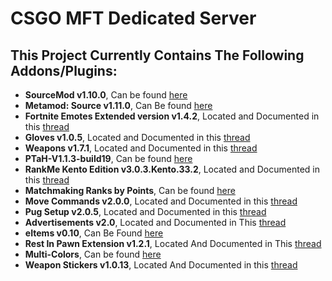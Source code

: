 # CSGO MFT Dedicated Server

## This Project Currently Contains The Following Addons/Plugins:

* __SourceMod v1.10.0__, Can be found [here](https://www.sourcemod.net)
* __Metamod: Source v1.11.0__, Can Be found [here](http://www.metamodsource.net)
* __Fortnite Emotes Extended version v1.4.2__, Located and Documented in this [thread](https://forums.alliedmods.net/showthread.php?t=318981)
* __Gloves v1.0.5__, Located and Documented in this [thread](https://forums.alliedmods.net/showthread.php?t=299977)
* __Weapons v1.7.1__, Located and Documented in this [thread](https://forums.alliedmods.net/showthread.php?t=298770)
* __PTaH-V1.1.3-build19__, Can be found [here](https://ptah.zizt.ru)
* __RankMe Kento Edition v3.0.3.Kento.33.2__, Located and Documented in this [thread](https://forums.alliedmods.net/showthread.php?t=290063)
* __Matchmaking Ranks by Points__, Can be found [here](https://github.com/luis-rei97/MatchMaking-Ranks-By-Points)
* __Move Commands v2.0.0__, Located and Documented in this [thread](https://forums.alliedmods.net/showthread.php?p=2041122)
* __Pug Setup v2.0.5__, Located and Documented in this [thread](https://forums.alliedmods.net/showthread.php?t=244114)
* __Advertisements v2.0__, Located and Documented in This [thread](https://forums.alliedmods.net/showthread.php?t=155705)
* __eItems v0.10__, Can Be Found [here](https://github.com/quasemago/eItems)
* __Rest In Pawn Extension v1.2.1__, Located And Documented in This [thread](https://forums.alliedmods.net/showthread.php?t=298024)
* __Multi-Colors__, Can be found [here](https://github.com/Bara/Multi-Colors)
* __Weapon Stickers v1.0.13__, Located And Documented in this [thread](https://forums.alliedmods.net/showthread.php?t=327078)
